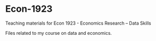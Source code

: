# Econ-1923
Teaching materials for Econ 1923 - Economics Research – Data Skills

Files related to my course on data and economics.
